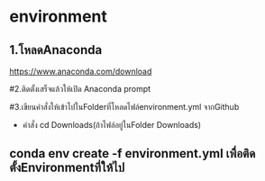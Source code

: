 # environment
## 1.โหลดAnaconda
https://www.anaconda.com/download

#2.ติดตั้งเสร็จแล้วให้เปิด Anaconda prompt

#3.เขียนคำสั่งให้เข้าไปในFolderที่โหลดไฟล์environment.yml จากGithub
- คำสั่ง cd Downloads(ถ้าไฟล์อยู่ในFolder Downloads)

## conda env create -f environment.yml เพื่อติดตั้งEnvironmentที่ให้ไป
